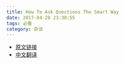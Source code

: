 ```yaml
---
title: How To Ask Questions The Smart Way
date: 2017-04-28 23:30:55
tags: 必看
category: 杂谈
---
```

* [原文链接](http://www.catb.org/~esr/faqs/smart-questions.html)
* [中文翻译](http://www.jianshu.com/p/60dd8e9cd12f)
